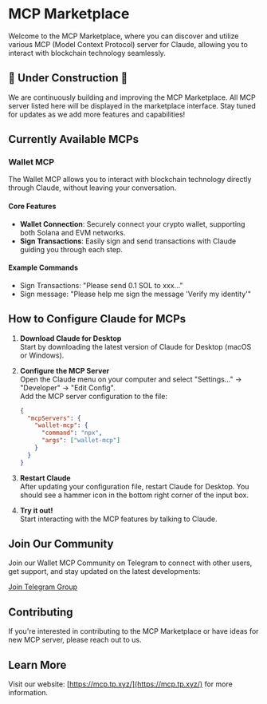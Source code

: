# MCP Marketplace

Welcome to the MCP Marketplace, where you can discover and utilize various MCP (Model Context Protocol) server for Claude, allowing you to interact with blockchain technology seamlessly.

## 🚧 Under Construction 🚧

We are continuously building and improving the MCP Marketplace. All MCP server listed here will be displayed in the marketplace interface. Stay tuned for updates as we add more features and capabilities!

## Currently Available MCPs

### Wallet MCP

The Wallet MCP allows you to interact with blockchain technology directly through Claude, without leaving your conversation.

#### Core Features

- **Wallet Connection**: Securely connect your crypto wallet, supporting both Solana and EVM networks.
- **Sign Transactions**: Easily sign and send transactions with Claude guiding you through each step.

#### Example Commands
- Sign Transactions: "Please send 0.1 SOL to xxx..."
- Sign message: "Please help me sign the message 'Verify my identity'"

## How to Configure Claude for MCPs

1. **Download Claude for Desktop**  
   Start by downloading the latest version of Claude for Desktop (macOS or Windows).

2. **Configure the MCP Server**  
   Open the Claude menu on your computer and select "Settings…" → "Developer" → "Edit Config".  
   Add the MCP server configuration to the file:
   ```json
   { 
     "mcpServers": { 
       "wallet-mcp": { 
         "command": "npx", 
         "args": ["wallet-mcp"] 
       } 
     } 
   }
   ```

3. **Restart Claude**  
   After updating your configuration file, restart Claude for Desktop. You should see a hammer icon in the bottom right corner of the input box.

4. **Try it out!**  
   Start interacting with the MCP features by talking to Claude.

## Join Our Community

Join our Wallet MCP Community on Telegram to connect with other users, get support, and stay updated on the latest developments:

[Join Telegram Group](https://t.me/walletmcp)

## Contributing

If you're interested in contributing to the MCP Marketplace or have ideas for new MCP server, please reach out to us.

## Learn More

Visit our website: [https://mcp.tp.xyz/](https://mcp.tp.xyz/) for more information.
